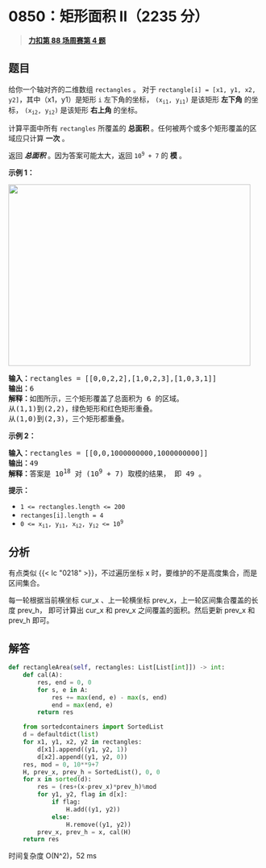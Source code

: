 # 0850：矩形面积 II（2235 分）


> <u>**[力扣第 88 场周赛第 4 题](https://leetcode.cn/problems/rectangle-area-ii/)**</u>

## 题目

<p>给你一个轴对齐的二维数组 <code>rectangles</code> 。 对于 <code>rectangle[i] = [x1, y1, x2, y2]</code>，其中（x1，y1）是矩形 <code>i</code> 左下角的坐标，<meta charset="UTF-8" /> <code>(x<sub>i1</sub>, y<sub>i1</sub>)</code> 是该矩形 <strong>左下角</strong> 的坐标，<meta charset="UTF-8" /> <code>(x<sub>i2</sub>, y<sub>i2</sub>)</code> 是该矩形 <strong>右上角</strong> 的坐标。</p>

<p>计算平面中所有 <code>rectangles</code> 所覆盖的 <strong>总面积 </strong>。任何被两个或多个矩形覆盖的区域应只计算 <strong>一次</strong> 。</p>

<p>返回<em> <strong>总面积</strong> </em>。因为答案可能太大，返回<meta charset="UTF-8" /> <code>10<sup>9</sup> + 7</code> 的 <strong>模</strong> 。</p>



<p><strong class="example">示例 1：</strong></p>

<p><img alt="" src="https://s3-lc-upload.s3.amazonaws.com/uploads/2018/06/06/rectangle_area_ii_pic.png" style="height: 360px; width: 480px;" /></p>

<pre>
<strong>输入：</strong>rectangles = [[0,0,2,2],[1,0,2,3],[1,0,3,1]]
<strong>输出：</strong>6
<strong>解释：</strong>如图所示，三个矩形覆盖了总面积为 6 的区域。
从(1,1)到(2,2)，绿色矩形和红色矩形重叠。
从(1,0)到(2,3)，三个矩形都重叠。
</pre>

<p><strong class="example">示例 2：</strong></p>

<pre>
<strong>输入：</strong>rectangles = [[0,0,1000000000,1000000000]]
<strong>输出：</strong>49
<strong>解释：</strong>答案是 10<sup>18</sup> 对 (10<sup>9</sup> + 7) 取模的结果， 即 49 。
</pre>



<p><strong>提示：</strong></p>

<ul>
<li><code>1 &lt;= rectangles.length &lt;= 200</code></li>
<li><code>rectanges[i].length = 4</code><meta charset="UTF-8" /></li>
<li><code>0 &lt;= x<sub>i1</sub>, y<sub>i1</sub>, x<sub>i2</sub>, y<sub>i2</sub> &lt;= 10<sup>9</sup></code></li>
</ul>




## 分析

有点类似 {{< lc "0218" >}}，不过遍历坐标 x 时，要维护的不是高度集合，而是区间集合。

每一轮根据当前横坐标 cur_x 、上一轮横坐标 prev_x，上一轮区间集合覆盖的长度 prev_h，
即可计算出 cur_x 和 prev_x 之间覆盖的面积。然后更新 prev_x 和 prev_h 即可。

## 解答

```python
def rectangleArea(self, rectangles: List[List[int]]) -> int:
    def cal(A):
        res, end = 0, 0
        for s, e in A:
            res += max(end, e) - max(s, end)
            end = max(end, e)
        return res

    from sortedcontainers import SortedList
    d = defaultdict(list)
    for x1, y1, x2, y2 in rectangles:
        d[x1].append((y1, y2, 1))
        d[x2].append((y1, y2, 0))
    res, mod = 0, 10**9+7
    H, prev_x, prev_h = SortedList(), 0, 0
    for x in sorted(d):
        res = (res+(x-prev_x)*prev_h)%mod
        for y1, y2, flag in d[x]:
            if flag:
                H.add((y1, y2))
            else:
                H.remove((y1, y2))
        prev_x, prev_h = x, cal(H)
    return res
```
时间复杂度 O(N^2)，52 ms

